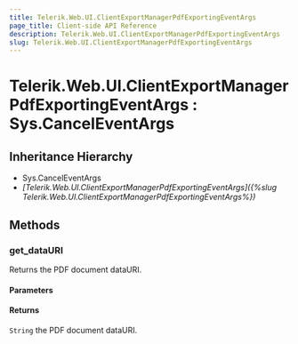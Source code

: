 ```yaml
---
title: Telerik.Web.UI.ClientExportManagerPdfExportingEventArgs
page_title: Client-side API Reference
description: Telerik.Web.UI.ClientExportManagerPdfExportingEventArgs
slug: Telerik.Web.UI.ClientExportManagerPdfExportingEventArgs
---
```


# Telerik.Web.UI.ClientExportManagerPdfExportingEventArgs : Sys.CancelEventArgs

## Inheritance Hierarchy

* Sys.CancelEventArgs
* *[Telerik.Web.UI.ClientExportManagerPdfExportingEventArgs]({%slug Telerik.Web.UI.ClientExportManagerPdfExportingEventArgs%})*


## Methods

###  get_dataURI 

Returns the PDF document dataURI. 

#### Parameters

#### Returns

`String` the PDF document dataURI. 

